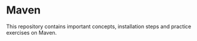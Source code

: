 # Maven
This repository contains important concepts, installation steps and practice exercises on Maven.
